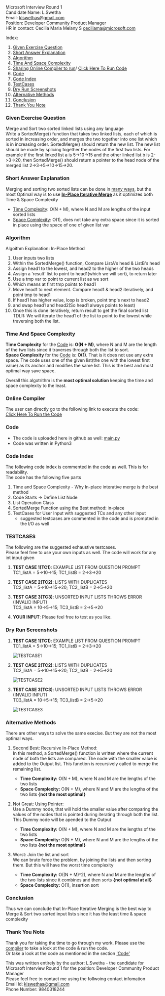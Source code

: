 Microsoft Interview Round 1<br />
Candidate Name: L.Swetha <br />
Email: klswethas@gmail.com<br />
Position: Developer Community Product Manager<br />
HR in contact: Cecilia Maria Melany S <ceciliama@microsoft.com><br />

Index: 
1.  [Given Exercise Question](#given-exercise-question)
2.  [Short Answer Explanation](#short-answer-explanation)
3.  [Algorithm](#algorithm)
4.  [Time And Space Complexity](#time-and-space-complexity)
5.  [Sharing Online Compiler to run](#online-compiler)/ [Click Here To Run Code](https://onlinegdb.com/JOwTqrbFj)
6.  [Code](https://github.com/LSwethanara/Microsoft_Interview_Round1/blob/main/main.py)
7.  [Code Index](#code-index)
8.  [TestCases](#testcases)
9.  [Dry Run Screenshots](#dry-run-screenshots)
10. [Alternative Methods](#alternative-methods)
11. [Conclusion](#conclusion)
12. [Thank You Note](#thank-you-note)

### Given Exercise Question
<a name = '#given-exercise-question'></a>

Merge and Sort two sorted linked lists using any language<br />
Write a SortedMerge() function that takes two linked lists, each of which is sorted in increasing order, and merges the two together into one list which is in increasing order. SortedMerge() should return the new list. The new list should be made by splicing together the nodes of the first two lists.
For example if the first linked list a is 5->10->15 and the other linked list b is 2->3->20, then SortedMerge() should return a pointer to the head node of the merged list 2->3->5->10->15->20.



### Short Answer Explanation
<a name = '#short-answer-explanation'></a>
Merging and sorting two sorted lists can be done in [many ways](#alternatives), but the most Optimal way is to use [**In-Place Iterative Merge**](#algorithm) as it optimizes both Time & Space Complexity

 - [Time Complexity](#complexity): O(N + M), where N and M are lengths of the input sorted lists
 - [Space Complexity](#complexity): O(1), does not take any extra space since it is sorted in place using the space of one of given list var 



### Algorithm
<a name = '#algorithm'></a>
Algoithm Explanation: In-Place Method
1. User inputs two lists
2. Within the SortedMerge() function, Compare ListA's head & ListB's head 
3. Assign head1 to the lowest, and head2 to the higher of the two heads
4. Assign a 'result' list to point to head1(which we will sort), to return later
5. Use a tmp var to point to current list as we sort
6. Which means at first tmp points to head1
7. Move head1 to next element. Compare head1 & head2 iteratively, and point tmp to head1
8. If head1 has higher value, loop is broken, point tmp's next to head2
7. and swap head1 and head2(So head1 always points to least)
8. Once this is done iteratively, return result to get the final sorted list<br />
TDLR: We will iterate the head1 of the list to point to the lowest while traversing both the list. 




### Time And Space Complexity
<a name = '#time-and-space-complexity'></a>
**Time Complexity** for the [Code](https://github.com/LSwethanara/Microsoft_Interview_Round1/blob/main/main.py) is: **O(N + M)**, where N and M are the length of the two lists since it traverses through both the list to sort. <br />
**Space Complexity** for the [Code](https://github.com/LSwethanara/Microsoft_Interview_Round1/blob/main/main.py) is: **O(1)**. That is it does not use any extra space. The code uses one of the given list(the one with the lowest first value) as its anchor and modifies the same list. This is the best and most optimal way save space. <br />

Overall this algotrithm is the **most optimal solution** keeping the time and space complexity to the least. 



### Online Compiler
<a name = '#online-compiler'></a>
The user can directly go to the following link to execute the code: <br />
[Click Here To Run the Code](https://onlinegdb.com/JOwTqrbFj)



### Code
<a name = '#code'></a>
- The code is uploaded here in github as well: [main.py](https://github.com/LSwethanara/Microsoft_Interview_Round1/blob/main/main.py)
- Code was written in Python3


### Code Index
<a name = '#code-index'></a>
The following code index is commented in the code as well. This is for readability. <br />
The code has the following five parts <br />
1. Time and Space Complexity - Why In-place interative merge is the best method
2. Code Starts -> Define List Node
3. List Operation Class
4. SortedMerge Function using the Best method: in-place
5. TestCases for User Input with suggested TCs and any other input
     - suggested testcases are commented in the code and is prompted in the I/O as well


### TESTCASES
<a name = '#testcases'></a>
The following are the suggested exhaustive testcases. <br />
Please feel free to use your own inputs as well. The code will work for any int input given 

1. **TEST CASE 1(TC1)**: EXAMPLE LIST FROM QUESTION PROMPT <br />
   TC1_listA = 5->10->15;    TC1_listB = 2->3->20

2. **TEST CASE 2(TC2)**: LISTS WITH DUPLICATES <br />
   TC2_listA = 5->10->15->20;    TC2_listB = 2->5->20

3. **TEST CASE 3(TC3)**: UNSORTED INPUT LISTS THROWS ERROR (INVALID INPUT) <br />
   TC3_listA = 10->5->15;    TC3_listB = 2->5->20

4. **YOUR INPUT**: Please feel free to test as you like. 



### Dry Run Screenshots
<a name = '#dry-run-screenshots'></a>

1. **TEST CASE 1(TC1)**: EXAMPLE LIST FROM QUESTION PROMPT <br />
   TC1_listA = 5->10->15;    TC1_listB = 2->3->20<br />
   
   ![TESTCASE1](https://user-images.githubusercontent.com/13202839/165770961-3126026a-f3dd-46f6-b95a-c2b6630e15e9.PNG)

2. **TEST CASE 2(TC2)**: LISTS WITH DUPLICATES<br /> 
   TC2_listA = 5->10->15->20;    TC2_listB = 2->5->20<br />
   
   ![TESTCASE2](https://user-images.githubusercontent.com/13202839/165771035-b0683e60-472d-42e5-83da-c1db276e5c7f.PNG)
   
3. **TEST CASE 3(TC3)**: UNSORTED INPUT LISTS THROWS ERROR (INVALID INPUT)<br /> 
   TC3_listA = 10->5->15;    TC3_listB = 2->5->20<br />
   
   ![TESTCASE3](https://user-images.githubusercontent.com/13202839/165771105-77ecbd8a-4cf4-423b-b4c4-9a7a4262aa3f.PNG)


### Alternative Methods
<a name = '#alternative-methods'></a>

There are other ways to solve the same execise. But they are not the most optimal ways. <br />
1. Second Best: Recursive In-Place Method: <br />
    In this method, a SortedMerge() function is written where the current node of both the lists are compared. The node with the smaller value is added to the Output       list. This function is recursively called to merge the remaining list. <br />
    
    - **Time Complexity:** O(N + M), where N and M are the lengths of the two lists<br />
    - **Space Complexity:** O(N + M), where N and M are the lengths of the two lists **{not the most optimal}**
   
2. Not Great: Using Pointer: <br />
     Use a Dummy node, that will hold the smaller value after comparing the values of the nodes that is pointed during iterating through both the list. This Dummy node      will be apended to the Output <br />
     
    - **Time Complexity:** O(N + M), where N and M are the lengths of the two lists<br />
    - **Space Complexity:** O(N + M), where N and M are the lengths of the two lists **{not the most optimal}**

3. Worst: Join the list and sort<br />
      We can brute force the problem, by joining the lists and then sorting them. But this will have the worst time complexity <br />
     
    - **Time Complexity:** O((N + M)^2), where N and M are the lengths of the two lists since it combines and then sorts **{not optimal at all}**<br />
    - **Space Complexity:** O(1), insertion sort   
     
### Conclusion
<a name = '#conclusion'></a>
Thus we can conclude that In-Place Iterative Merging is the best way to Merge & Sort two sorted input lists since it has the least time & space complexity  

### Thank You Note
<a name = '#thank-you-note'></a>
Thank you for taking the time to go through my work. Please use the [compiler](#online-compiler) to take a look at the code & run the code.<br />
Or take a look at the code as mentioned in the section ['Code'](#code)<br />

This was written entirely by the author: L.Swetha - the candidate for Microsoft Interview Round 1 for the 
position: Developer Community Product Manager <br />
Please feel free to contact me using the follwoing contact infomation<br />
Email Id: klswethas@gmail.com<br />
Phone Number: 9840318244<br />

